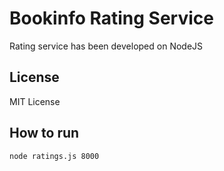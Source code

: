 # Bookinfo Rating Service

Rating service has been developed on NodeJS

## License

MIT License

## How to run

```bash
node ratings.js 8000
```